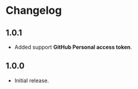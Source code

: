 # Changelog

## 1.0.1

* Added support **GitHub Personal access token**.

## 1.0.0

* Initial release.
